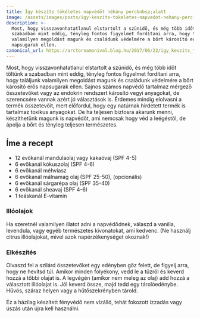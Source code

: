 ```yaml
---
title: Így készíts tökéletes napvédőt néhány perc&nbsp;alatt
image: /assets/images/posts/igy-keszits-tokeletes-napvedot-nehany-perc-alatt-social.jpg
description: >-
  Most, hogy visszavonhatatlanul elstartolt a szünidő, és még több időt töltünk a
  szabadban mint eddig, tényleg fontos figyelmet fordítani arra, hogy találjunk
  valamilyen megoldást magunk és családunk védelmére a bőrt károsító erős
  napsugarak ellen.
canonical_url: https://arctornamonival.blog.hu/2017/06/22/igy_keszits_tokeletes_napvedot_nehany_perc_alatt
---
```


Most, hogy visszavonhatatlanul elstartolt a szünidő, és még több időt töltünk a
szabadban mint eddig, tényleg fontos figyelmet fordítani arra, hogy találjunk
valamilyen megoldást magunk és családunk védelmére a bőrt károsító erős
napsugarak ellen. Sajnos számos napvédő tartalmaz mérgező összetevőket vagy az
endokrin rendszert károsító vegyi anyagokat, de szerencsére vannak azért jó
választások is. Érdemes mindig elolvasni a termék összetevőit, mert előfordul,
hogy egy natúrnak hirdetett termék is tartalmaz toxikus anyagokat. De ha
teljesen biztosra akarunk menni, készíthetünk magunk is napvédőt, ami nemcsak
hogy véd a leégéstől, de ápolja a bőrt és tényleg teljesen természetes.

## Íme a recept

*   12 evőkanál mandulaolaj vagy kakaóvaj (SPF 4-5)
*   6 evőkanál kókuszolaj (SPF 4-6)
*   6 evőkanál méhviasz
*   6 evőkanál málnamag olaj (SPF 25-50), (opcionális)
*   6 evőkanál sárgarépa olaj (SPF 35-40)
*   6 evőkanál sheavaj (SPF 4-6)
*   1 teáskanál E-vitamin

### Illóolajok

Ha szeretnél valamilyen illatot adni a napvédődnek, válaszd a vanília,
levendula, vagy egyéb természetes kivonatokat, ami kedvenc. (Ne használj citrus
illóolajokat, mivel azok napérzékenységet okoznak!)

### Elkészítés

Olvaszd fel a szilárd összetevőket egy edényben gőz felett, de figyelj arra,
hogy ne hevítsd túl. Amikor minden folyékony, vedd le a tűzről és keverd hozzá a
többi olajat is. A legvégén (amikor nem meleg az olaj) add hozzá a választott
illóolajat is. Jól keverd össze, majd tedd egy tárolóedénybe. Hűvös, száraz
helyen vagy a hűtőszekrényben tárold.

Ez a házilag készített fényvédő nem vízálló, tehát fokozott izzadás vagy úszás
után újra kell használni.
